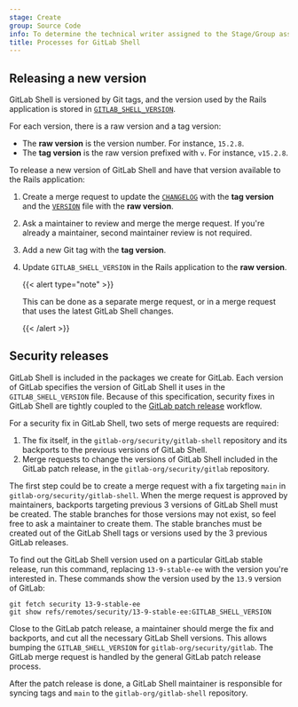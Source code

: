 ```yaml
---
stage: Create
group: Source Code
info: To determine the technical writer assigned to the Stage/Group associated with this page, see https://handbook.gitlab.com/handbook/product/ux/technical-writing/#assignments
title: Processes for GitLab Shell
---
```


## Releasing a new version

GitLab Shell is versioned by Git tags, and the version used by the Rails
application is stored in
[`GITLAB_SHELL_VERSION`](https://gitlab.com/gitlab-org/gitlab/-/blob/master/GITLAB_SHELL_VERSION).

For each version, there is a raw version and a tag version:

- The **raw version** is the version number. For instance, `15.2.8`.
- The **tag version** is the raw version prefixed with `v`. For instance, `v15.2.8`.

To release a new version of GitLab Shell and have that version available to the
Rails application:

1. Create a merge request to update the [`CHANGELOG`](https://gitlab.com/gitlab-org/gitlab/-/blob/master/CHANGELOG.md) with the
   **tag version** and the [`VERSION`](https://gitlab.com/gitlab-org/gitlab/-/blob/master/VERSION) file with the **raw version**.
1. Ask a maintainer to review and merge the merge request. If you're already a
   maintainer, second maintainer review is not required.
1. Add a new Git tag with the **tag version**.
1. Update `GITLAB_SHELL_VERSION` in the Rails application to the **raw
   version**.

   {{< alert type="note" >}}

   This can be done as a separate merge request, or in a merge request
   that uses the latest GitLab Shell changes.

   {{< /alert >}}

## Security releases

GitLab Shell is included in the packages we create for GitLab. Each version of
GitLab specifies the version of GitLab Shell it uses in the `GITLAB_SHELL_VERSION`
file. Because of this specification, security fixes in GitLab Shell are tightly coupled to the
[GitLab patch release](https://handbook.gitlab.com/handbook/engineering/workflow/#security-issues) workflow.

For a security fix in GitLab Shell, two sets of merge requests are required:

1. The fix itself, in the `gitlab-org/security/gitlab-shell` repository and its
   backports to the previous versions of GitLab Shell.
1. Merge requests to change the versions of GitLab Shell included in the GitLab
   patch release, in the `gitlab-org/security/gitlab` repository.

The first step could be to create a merge request with a fix targeting `main`
in `gitlab-org/security/gitlab-shell`. When the merge request is approved by maintainers,
backports targeting previous 3 versions of GitLab Shell must be created. The stable
branches for those versions may not exist, so feel free to ask a maintainer to create
them. The stable branches must be created out of the GitLab Shell tags or versions
used by the 3 previous GitLab releases.

To find out the GitLab Shell version used on a particular GitLab stable release,
run this command, replacing `13-9-stable-ee` with the version you're interested in.
These commands show the version used by the `13.9` version of GitLab:

```shell
git fetch security 13-9-stable-ee
git show refs/remotes/security/13-9-stable-ee:GITLAB_SHELL_VERSION
```

Close to the GitLab patch release, a maintainer should merge the fix and backports,
and cut all the necessary GitLab Shell versions. This allows bumping the
`GITLAB_SHELL_VERSION` for `gitlab-org/security/gitlab`. The GitLab merge request
is handled by the general GitLab patch release process.

After the patch release is done, a GitLab Shell maintainer is responsible for
syncing tags and `main` to the `gitlab-org/gitlab-shell` repository.
